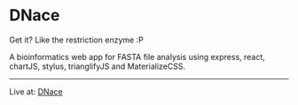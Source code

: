 # DNace

Get it? Like the restriction enzyme :P

A bioinformatics web app for FASTA file analysis using express, react, chartJS, stylus, trianglifyJS and MaterializeCSS.

---

Live at: [DNace](http://dnace.herokuapp.com/)
